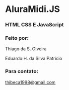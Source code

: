 # AluraMidi.JS

### HTML CSS E JavaScript

### Feito por:
Thiago da S. Oiveira


Eduardo H. da Silva Patrício

### Para contato:
thibeca1998@gmail.com

